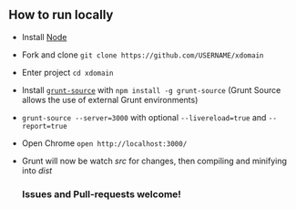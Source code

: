 ## How to run locally

* Install [Node](http://nodejs.org)

* Fork and clone `git clone https://github.com/USERNAME/xdomain`

* Enter project `cd xdomain`

* Install [`grunt-source`](https://github.com/jpillora/grunt-source) with `npm install -g grunt-source` (Grunt Source allows the use of external Grunt environments)

* `grunt-source --server=3000` with optional `--livereload=true` and `--report=true`

* Open Chrome `open http://localhost:3000/`

* Grunt will now be watch *src* for changes, then compiling and minifying into *dist*

  ### Issues and Pull-requests welcome!
